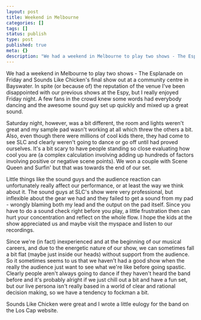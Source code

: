 ```yaml
---
layout: post
title: Weekend in Melbourne
categories: []
tags: []
status: publish
type: post
published: true
meta: {}
description: "We had a weekend in Melbourne to play two shows - The Esplanade on Friday and Sounds Like Chicken's final show out at a community centre in Bayswater. In"
---
```


We had a weekend in Melbourne to play two shows - The Esplanade on Friday and Sounds Like Chicken's final show out at a community centre in Bayswater. In spite (or because of) the reputation of the venue I've been disappointed with our previous shows at the Espy, but I really enjoyed Friday night. A few fans in the crowd knew some words had everybody dancing and the awesome sound guy set up quickly and mixed up a great sound.

Saturday night, however, was a bit different, the room and lights weren't great and my sample pad wasn't working at all which threw the others a bit. Also, even though there were millions of cool kids there, they had come to see SLC and clearly weren't going to dance or go off until had proved ourselves. It's a bit scary to have people standing so close evaluating how cool you are (a complex calculation involving adding up hundreds of factors involving positive or negative scene points). We won a couple with Scene Queen and Surfin' but that was towards the end of our set.

Little things like the sound guys and the audience reaction can unfortunately really affect our performance, or at least the way we think about it. The sound guys at SLC's show were very professional, but inflexible about the gear we had and they failed to get a sound from my pad - wrongly blaming both my lead and the output on the pad itself. Since you have to do a sound check right before you play, a little frustration then can hurt your concentration and reflect on the whole flow. I hope the kids at the show appreciated us and maybe visit the myspace and listen to our recordings.

Since we're (in fact) inexperienced and at the beginning of our musical careers, and due to the energetic nature of our show, we can sometimes fall a bit flat (maybe just inside our heads) without support from the audience. So it sometimes seems to us that we haven't had a good show when the really the audience just want to see what we're like before going spastic. Clearly people aren't always going to dance if they haven't heard the band before and it's probably alright if we just chill out a bit and have a fun set, but our live persona isn't really based in a world of clear and rational decision making, so we have a tendency to fockman a bit.

Sounds Like Chicken were great and I wrote a little eulogy for the band on the Los Cap website.

